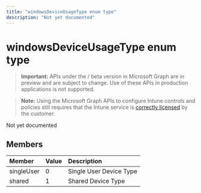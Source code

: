 ```yaml
---
title: "windowsDeviceUsageType enum type"
description: "Not yet documented"
---
```


# windowsDeviceUsageType enum type

> **Important:** APIs under the / beta version in Microsoft Graph are in preview and are subject to change. Use of these APIs in production applications is not supported.

> **Note:** Using the Microsoft Graph APIs to configure Intune controls and policies still requires that the Intune service is [correctly licensed](https://go.microsoft.com/fwlink/?linkid=839381) by the customer.

Not yet documented
## Members
|Member|Value|Description|
|:---|:---|:---|
|singleUser|0|Single User Device Type|
|shared|1|Shared Device Type|





